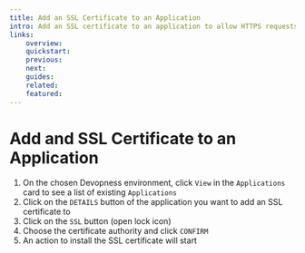 ```yaml
---
title: Add an SSL Certificate to an Application
intro: Add an SSL certificate to an application to allow HTTPS requests to it.
links:
    overview:
    quickstart:
    previous:
    next:
    guides:
    related:
    featured:
---
```


# Add and SSL Certificate to an Application
1. On the chosen Devopness environment, click `View` in the `Applications` card to see a list of existing `Applications`
1. Click on the `DETAILS` button of the application you want to add an SSL certificate to
1. Click on the `SSL` button (open lock icon)
1. Choose the certificate authority and click `CONFIRM`
1. An action to install the SSL certificate will start
